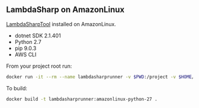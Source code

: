 LambdaSharp on AmazonLinux
--------------------------

[LambdaSharpTool](https://github.com/LambdaSharp/LambdaSharpTool) installed on AmazonLinux.

* dotnet SDK 2.1.401
* Python 2.7
* pip 9.0.3
* AWS CLI

From your project root run:

```bash
docker run -it --rm --name lambdasharprunner -v $PWD:/project -v $HOME/.aws:/root/.aws lambdasharprunner:amazonlinux-python-27 /bin/bash lash deploy
```

To build:
```bash
docker build -t lambdasharprunner:amazonlinux-python-27 .
```